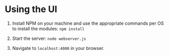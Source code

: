 # Using the UI

1. Install NPM on your machine and use the appropriate commands per OS to install the modules:
`npm install`

2. Start the server:
`node webserver.js`

3. Navigate to `localhost:4000` in your browser.
